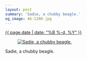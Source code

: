 ```yaml
---
layout: post
summary: 'Sadie, a chubby beagle.'
og_image: 46-1280.jpg
---
```


<p>
 <time>
  <a href="/46">
   {{ page.date | date: "%B %-d, %Y" }}
  </a>
 </time>
 <a href="/46">
  <figure data-taken="9/4/2013">
   <img alt="Sadie, a chubby beagle." sizes="(min-width: 700px) 50vw, calc(100vw - 2rem)" src="{{ site.assets_url }}/46-640.jpg" srcset="{{ site.assets_url }}/46-1280.jpg 1280w, {{ site.assets_url }}/46-960.jpg 960w, {{ site.assets_url }}/46-640.jpg 640w, {{ site.assets_url }}/46-320.jpg 320w"/>
  </figure>
 </a>
 <span>
  Sadie, a chubby beagle.
 </span>
</p>
